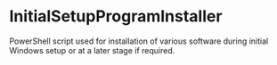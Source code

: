 # InitialSetupProgramInstaller
PowerShell script used for installation of various software during initial Windows setup or at a later stage if required.
